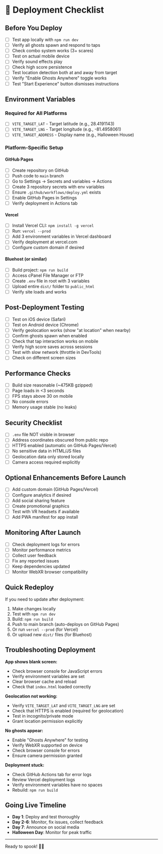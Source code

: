 # 🚀 Deployment Checklist

## Before You Deploy

- [ ] Test app locally with `npm run dev`
- [ ] Verify all ghosts spawn and respond to taps
- [ ] Check combo system works (3+ scares)
- [ ] Test on actual mobile device
- [ ] Verify sound effects play
- [ ] Check high score persistence
- [ ] Test location detection both at and away from target
- [ ] Verify "Enable Ghosts Anywhere" toggle works
- [ ] Test "Start Experience" button dismisses instructions

## Environment Variables

### Required for All Platforms
- [ ] `VITE_TARGET_LAT` - Target latitude (e.g., 28.4191143)
- [ ] `VITE_TARGET_LNG` - Target longitude (e.g., -81.4958061)
- [ ] `VITE_TARGET_ADDRESS` - Display name (e.g., Halloween House)

### Platform-Specific Setup

#### GitHub Pages
- [ ] Create repository on GitHub
- [ ] Push code to `main` branch
- [ ] Go to Settings → Secrets and variables → Actions
- [ ] Create 3 repository secrets with env variables
- [ ] Ensure `.github/workflows/deploy.yml` exists
- [ ] Enable GitHub Pages in Settings
- [ ] Verify deployment in Actions tab

#### Vercel
- [ ] Install Vercel CLI: `npm install -g vercel`
- [ ] Run: `vercel --prod`
- [ ] Add 3 environment variables in Vercel dashboard
- [ ] Verify deployment at vercel.com
- [ ] Configure custom domain if desired

#### Bluehost (or similar)
- [ ] Build project: `npm run build`
- [ ] Access cPanel File Manager or FTP
- [ ] Create `.env` file in root with 3 variables
- [ ] Upload entire `dist/` folder to `public_html`
- [ ] Verify site loads and works

## Post-Deployment Testing

- [ ] Test on iOS device (Safari)
- [ ] Test on Android device (Chrome)
- [ ] Verify geolocation works (show "at location" when nearby)
- [ ] Confirm ghosts spawn when enabled
- [ ] Check that tap interaction works on mobile
- [ ] Verify high score saves across sessions
- [ ] Test with slow network (throttle in DevTools)
- [ ] Check on different screen sizes

## Performance Checks

- [ ] Build size reasonable (~475KB gzipped)
- [ ] Page loads in <3 seconds
- [ ] FPS stays above 30 on mobile
- [ ] No console errors
- [ ] Memory usage stable (no leaks)

## Security Checklist

- [ ] `.env` file NOT visible in browser
- [ ] Address coordinates obscured from public repo
- [ ] HTTPS enabled (automatic on GitHub Pages/Vercel)
- [ ] No sensitive data in HTML/JS files
- [ ] Geolocation data only stored locally
- [ ] Camera access required explicitly

## Optional Enhancements Before Launch

- [ ] Add custom domain (GitHub Pages/Vercel)
- [ ] Configure analytics if desired
- [ ] Add social sharing feature
- [ ] Create promotional graphics
- [ ] Test with VR headsets if available
- [ ] Add PWA manifest for app install

## Monitoring After Launch

- [ ] Check deployment logs for errors
- [ ] Monitor performance metrics
- [ ] Collect user feedback
- [ ] Fix any reported issues
- [ ] Keep dependencies updated
- [ ] Monitor WebXR browser compatibility

## Quick Redeploy

If you need to update after deployment:

1. Make changes locally
2. Test with `npm run dev`
3. Build: `npm run build`
4. Push to main branch (auto-deploys on GitHub Pages)
5. Or run `vercel --prod` (for Vercel)
6. Or upload new `dist/` files (for Bluehost)

## Troubleshooting Deployment

**App shows blank screen:**
- Check browser console for JavaScript errors
- Verify environment variables are set
- Clear browser cache and reload
- Check that `index.html` loaded correctly

**Geolocation not working:**
- Verify `VITE_TARGET_LAT` and `VITE_TARGET_LNG` are set
- Check that HTTPS is enabled (required for geolocation)
- Test in incognito/private mode
- Grant location permission explicitly

**No ghosts appear:**
- Enable "Ghosts Anywhere" for testing
- Verify WebXR supported on device
- Check browser console for errors
- Ensure camera permission granted

**Deployment stuck:**
- Check GitHub Actions tab for error logs
- Review Vercel deployment logs
- Verify environment variables have no spaces
- Rebuild: `npm run build`

## Going Live Timeline

- **Day 1**: Deploy and test thoroughly
- **Day 2-6**: Monitor, fix issues, collect feedback
- **Day 7**: Announce on social media
- **Halloween Day**: Monitor for peak traffic

---

Ready to spook! 🎃👻
